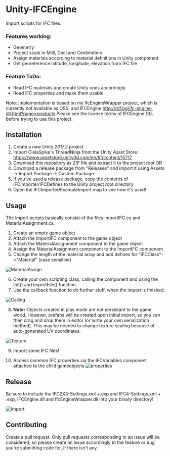 # Unity-IFCEngine
Import scripts for IFC files.

### Features working:
* Geometry
* Project scale in Milli, Deci and Centimeters
* Assign materials according to material definitions in Unity component
* Get georeference latitude, longitude, elevation from IFC file

### Feature ToDo:
* Read IFC materials and create Unity ones accordingly
* Read IFC properties and make them usable

Note: Implementation is based on my IfcEngineWrapper project, which is currently not available as OSS, and IFCEngine http://rdf.bg/ifc-engine-dll.html?page=products
Please see the license terms of IFCEngine DLL before trying to use this project.

## Installation
1. Create a new Unity *2017.2* project
2. Import CielaSpike's ThreadNinja from the Unity Asset Store: https://www.assetstore.unity3d.com/en/#!/content/15717
3. Download this repository as ZIP file and extract it to the project root OR
3. Download a release package from "Releases" and import it using Assets -> Import Package -> Custom Package
4. If you've used a release package, copy the contents of IFCImporter/IFCDefines to the Unity project root directory
5. Open the IFCImporter/ExampleImport map to see how it's used!

## Usage
The import scripts basically consist of the files ImportIFC.cs and MaterialAssignment.cs.
1. Create an empty game object
2. Attach the ImportIFC component to the game object
3. Attach the MaterialAssignment component to the game object
4. Assign the MaterialAssignment component to the ImportIFC component
5. Change the length of the material array and add defines for "IFCClass"->"Material" (case sensitive)

![MaterialAssign](https://i.imgur.com/OsT74AE.jpg)

6. Create your own scripting class, calling the component and using the Init() and ImportFile() function
7. Use the callback function to do further stuff, when the import is finished.

![Calling](https://i.imgur.com/JtTtow6.jpg)

8. **Note:** Objects created in play mode are not persistant to the game world. However, prefabs will be created upon initial import, so you can then drag and drop them in editor (or write your own serialization method). This may be needed to change texture scaling because of auto-generated UV coordinates.

![Texture](https://i.imgur.com/ZVixMbw.jpg)

9. Import some IFC files!

10. Access common IFC properties via the IFCVariables component attached to the child gameobjects
![properties](https://i.imgur.com/7u8V3cK.png)

## Release

Be sure to include the IFC2X3-Settings.xml +.exp and IFC4-Settings.xml + .exp, IFCEngine.dll and IfcEngineWrapper.dll into your binary directory!

![Import](https://i.imgur.com/MrLfS99.jpg)

## Contributing
Create a pull request. Only pull requests corresponding to an issue will be considered, so please create an issue accordingly to the feature or bug you're submitting code for, if there isn't any.
